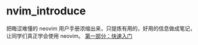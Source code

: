 # nvim_introduce
把晦涩难懂的 neovim 用户手册浓缩出来，只提炼有用的，好用的信息做成笔记，让同学们真正学会使用 neovim。
[第一部分：快速入门](./Getting_Started.md) 
